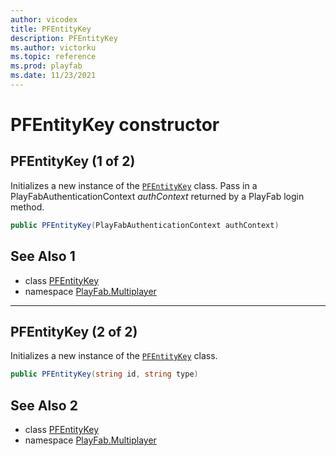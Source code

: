 ```yaml
---
author: vicodex
title: PFEntityKey
description: PFEntityKey
ms.author: victorku
ms.topic: reference
ms.prod: playfab
ms.date: 11/23/2021
---
```


# PFEntityKey constructor
## PFEntityKey (1 of 2)

Initializes a new instance of the [`PFEntityKey`](../PFEntityKey.md) class. Pass in a PlayFabAuthenticationContext *authContext* returned by a PlayFab login method.

```csharp
public PFEntityKey(PlayFabAuthenticationContext authContext)
```

## See Also 1

* class [PFEntityKey](../PFEntityKey.md)
* namespace [PlayFab.Multiplayer](../../PlayFabMultiplayerSDK.md)

---

## PFEntityKey (2 of 2)

Initializes a new instance of the [`PFEntityKey`](../PFEntityKey.md) class.

```csharp
public PFEntityKey(string id, string type)
```

## See Also 2

* class [PFEntityKey](../PFEntityKey.md)
* namespace [PlayFab.Multiplayer](../../PlayFabMultiplayerSDK.md)
